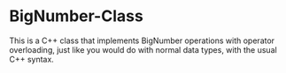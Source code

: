 # BigNumber-Class
This is a C++ class that implements BigNumber operations with operator overloading, just like you would do with normal data types, with the usual C++ syntax.
